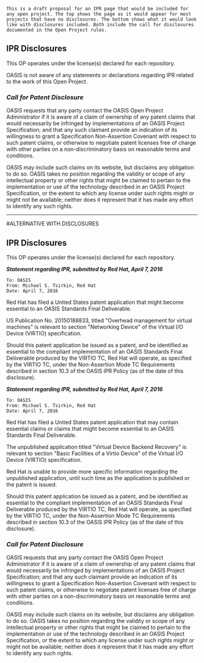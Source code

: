 ```
This is a draft proposal for an IPR page that would be included for any open project. The top shows the page as it would appear for most projects that have no disclosures. The bottom shows what it would look like with disclosures included. Both include the call for disclosures documented in the Open Project rules.
```

## IPR Disclosures

This OP operates under the license(s) declared for each repository.

OASIS is not aware of any statements or declarations regarding IPR related to the work of this Open Project.

### *Call for Patent Disclosure*

OASIS requests that any party contact the OASIS Open Project Administrator if it is aware of a claim of ownership of any patent claims that would necessarily be infringed by implementations of an OASIS Project Specification; and that any such claimant provide an indication of its willingness to grant a Specification Non-Assertion Covenant with respect to such patent claims, or otherwise to negotiate patent licenses free of charge with other parties on a non-discriminatory basis on reasonable terms and conditions.

OASIS may include such claims on its website, but disclaims any obligation to do so. OASIS takes no position regarding the validity or scope of any intellectual property or other rights that might be claimed to pertain to the implementation or use of the technology described in an OASIS Project Specification, or the extent to which any license under such rights might or might not be available; neither does it represent that it has made any effort to identify any such rights.

-----------------------------------
#ALTERNATIVE WITH DISCLOSURES

## IPR Disclosures

This OP operates under the license(s) declared for each repository.

__*Statement regarding IPR, submitted by Red Hat, April 7, 2016*__

```
To: OASIS
From: Michael S. Tsirkin, Red Hat
Date: April 7, 2016
```
Red Hat has filed a United States patent application that might become essential to an OASIS Standards Final Deliverable.

US Publication No. 20150188833, titled "Overhead management for virtual machines" is relevant to section "Networking Device" of the Virtual I/O Device (VIRTIO) specification.

Should this patent application be issued as a patent, and be identified as essential to the compliant implementation of an OASIS Standards Final Deliverable produced by the VIRTIO TC, Red Hat will operate, as specified by the VIRTIO TC, under the Non-Assertion Mode TC Requirements described in section 10.3 of the OASIS IPR Policy (as of the date of this disclosure).

__*Statement regarding IPR, submitted by Red Hat, April 7, 2016*__

```
To: OASIS
From: Michael S. Tsirkin, Red Hat
Date: April 7, 2016
```
Red Hat has filed a United States patent application that may contain essential claims or claims that might become essential to an OASIS Standards Final Deliverable.

The unpublished application titled "Virtual Device Backend Recovery" is relevant to section "Basic Facilities of a Virtio Device" of the Virtual I/O Device (VIRTIO) specification.

Red Hat is unable to provide more specific information regarding the unpublished application, until such time as the application is published or the patent is issued.

Should this patent application be issued as a patent, and be identified as essential to the compliant implementation of an OASIS Standards Final Deliverable produced by the VIRTIO TC, Red Hat will operate, as specified by the VIRTIO TC, under the Non-Assertion Mode TC Requirements described in section 10.3 of the OASIS IPR Policy (as of the date of this disclosure).

### *Call for Patent Disclosure*

OASIS requests that any party contact the OASIS Open Project Administrator if it is aware of a claim of ownership of any patent claims that would necessarily be infringed by implementations of an OASIS Project Specification; and that any such claimant provide an indication of its willingness to grant a Specification Non-Assertion Covenant with respect to such patent claims, or otherwise to negotiate patent licenses free of charge with other parties on a non-discriminatory basis on reasonable terms and conditions.

OASIS may include such claims on its website, but disclaims any obligation to do so. OASIS takes no position regarding the validity or scope of any intellectual property or other rights that might be claimed to pertain to the implementation or use of the technology described in an OASIS Project Specification, or the extent to which any license under such rights might or might not be available; neither does it represent that it has made any effort to identify any such rights.


